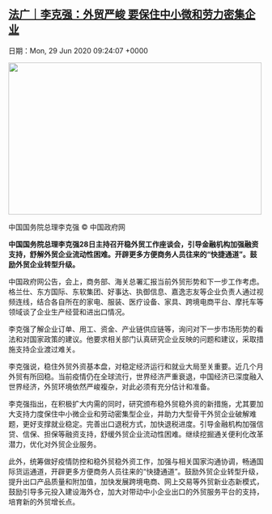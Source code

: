 [法广｜李克强：外贸严峻 要保住中小微和劳力密集企业](https://chinadigitaltimes.net/chinese/2020/06/%e6%b3%95%e5%b9%bf%ef%bd%9c%e6%9d%8e%e5%85%8b%e5%bc%ba%ef%bc%9a%e5%a4%96%e8%b4%b8%e4%b8%a5%e5%b3%bb-%e8%a6%81%e4%bf%9d%e4%bd%8f%e4%b8%ad%e5%b0%8f%e5%be%ae%e5%92%8c%e5%8a%b3%e5%8a%9b%e5%af%86%e9%9b%86/)
------
日期：Mon, 29 Jun 2020 09:24:07 +0000

<div id="attachment_648640" style="width: 510px" class="wp-caption aligncenter"><img aria-describedby="caption-attachment-648640" class="wp-image-648640" src="https://chinadigitaltimes.net/chinese/files/2020/06/李克强.png" alt="" width="500" height="301" srcset="https://chinadigitaltimes.net/chinese/files/2020/06/李克强.png 2130w, https://chinadigitaltimes.net/chinese/files/2020/06/李克强-300x181.png 300w, https://chinadigitaltimes.net/chinese/files/2020/06/李克强-1024x616.png 1024w, https://chinadigitaltimes.net/chinese/files/2020/06/李克强-768x462.png 768w, https://chinadigitaltimes.net/chinese/files/2020/06/李克强-1536x924.png 1536w, https://chinadigitaltimes.net/chinese/files/2020/06/李克强-2048x1233.png 2048w, https://chinadigitaltimes.net/chinese/files/2020/06/李克强-1080x650.png 1080w, https://chinadigitaltimes.net/chinese/files/2020/06/李克强-1280x768.png 1280w, https://chinadigitaltimes.net/chinese/files/2020/06/李克强-627x376.png 627w, https://chinadigitaltimes.net/chinese/files/2020/06/李克强-440x264.png 440w" sizes="(max-width: 500px) 100vw, 500px" /><p id="caption-attachment-648640" class="wp-caption-text">中国国务院总理李克强 © 中国政府网</p></div><p><strong>中国国务院总理李克强28日主持召开稳外贸工作座谈会，引导金融机构加强融资支持，舒解外贸企业流动性困难。开辟更多方便商务人员往来的“快捷通道”。鼓励外贸企业转型升级。</strong></p><p>中国政府网公告，会上，商务部、海关总署汇报当前外贸形势和下一步工作考虑。格兰仕、东方国际、东软集团、好事达、执御信息、嘉逸志友等企业负责人通过视频连线，结合各自所在的家电、服装、医疗设备、家具、跨境电商平台、摩托车等领域谈了企业生产经营和进出口情况。</p><p>李克强了解企业订单、用工、资金、产业链供应链等，询问对下一步市场形势的看法和对国家政策的建议。他要求相关部门认真研究企业反映的问题和建议，采取措施支持企业渡过难关。</p><p>李克强说，稳住外贸外资基本盘，对稳定经济运行和就业大局至关重要。近几个月外贸有所回稳。当前疫情仍在全球流行，世界经济严重衰退，中国经济已深度融入世界经济，外贸环境依然严峻複杂，对此必须有充分估计和准备。</p><p>李克强指出，在积极扩大内需的同时，研究颁布稳外贸稳外资的新措施，尤其要加大支持力度保住中小微企业和劳动密集型企业，并助力大型骨干外贸企业破解难题，更好支撑就业稳定。完善出口退税方式，加快退税进度。引导金融机构加强信贷、信保、担保等融资支持，舒缓外贸企业流动性困难。继续挖掘通关便利化改革潜力，优化对外贸企业服务。</p><p>此外，统筹做好疫情防控和稳外贸稳外资工作，加强与相关国家沟通协调，畅通国际货运通道，开辟更多方便商务人员往来的“快捷通道”。鼓励外贸企业转型升级，提升出口产品质量和附加值，加快发展跨境电商、网上交易等外贸新业态新模式，鼓励引导多元投入建设海外仓，加大对带动中小企业出口的外贸服务平台的支持，培育新的外贸增长点。</p>
